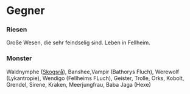 # Gegner

### Riesen
Große Wesen, die sehr feindselig sind. Leben in Fellheim.

### Monster 
Waldnymphe ([Skogsrå](https://en.wikipedia.org/wiki/Skogsr%C3%A5)), Banshee,Vampir (Bathorys Fluch), Werewolf (Lykantropie), Wendigo (Fellheims FLuch), Geister, Trolle, Orks, Kobolt, Grendel, Sirene, Kraken, Meerjungfrau, Baba Jaga (Hexe)
